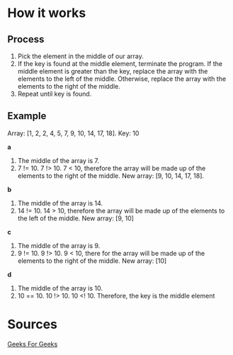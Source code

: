 # How it works
## Process

1. Pick the element in the middle of our array.
2. If the key is found at the middle element, terminate the program. If the middle element is greater than the key, replace the array with the elements to the left of the middle. Otherwise, replace the array with the elements to the right of the middle.
4. Repeat until key is found.

## Example

Array: [1, 2, 2, 4, 5, 7, 9, 10, 14, 17, 18].
Key: 10

**a**
1. The middle of the array is 7.
2. 7 != 10. 7 !> 10. 7 < 10, therefore the array will be made up of the elements to the right of the middle.
New array: [9, 10, 14, 17, 18].

**b**
1. The middle of the array is 14.
2. 14 != 10. 14 > 10, therefore the array will be made up of the elements to the left of the middle.
New array: [9, 10]

**c**
1. The middle of the array is 9.
2. 9 != 10. 9 !> 10. 9 < 10, there for the array will be made up of the elements to the right of the middle.
New array: [10]

**d**
1. The middle of the array is 10.
2. 10 == 10. 10 !> 10. 10 <\! 10. Therefore, the key is the middle element
# Sources
[Geeks For Geeks](https://www.geeksforgeeks.org/dsa/binary-search/)
